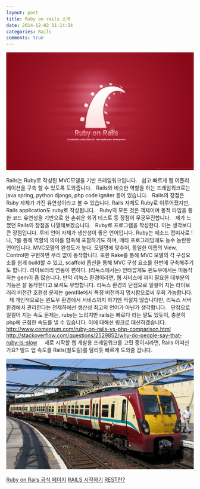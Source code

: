 ```yaml
---
layout: post
title: Ruby on rails 소개
date: 2014-12-02 11:14:54
categories: Rails
comments: true
---
```


![rails_1](/images/rails_1.jpg)

Rails는 Ruby로 작성된 MVC모델을 기반 프레임워크입니다.
 
쉽고 빠르게 웹 어플리케이션을 구축 할 수 있도록 도와줍니다.
 
Rails와 비슷한 역할을 하는 프레임워크로는 java spring, python django, php code igniter 등이 있습니다.
 
Rails의 장점은 Ruby 자체가 가진 유연성이라고 볼 수 있습니다.
Rails 자체도 Ruby로 이루어졌지만, Rails application도 ruby로 작성됩니다.
 
Ruby의 모든 것은 객체이며 동적 타입을 통한 코드 유연성을 기반으로 한 손쉬운 회귀 테스트 등 장점이 무궁무진합니다.
 
제가 느꼈던 Rails의 장점을 나열해보겠습니다.
 
Ruby로 프로그램을 작성한다.
이는 생각보다 큰 장점입니다. 루비 언어 자체가 생산성이 좋은 언어입니다.
Ruby는 메소드 접미사로 !나, ?를 통해 역할의 의미를 함축해 포함하기도 하며, 메타 프로그래밍에도 능수 능란한 언어입니다.
MVC모델의 완성도가 높다.
모델명에 맞추어, 동일한 이름의 View, Control만 구현하면 무리 없이 동작합니다.
또한 Rake를 통해 MVC 모델의 각 구성요소를 쉽게 build할 수 있고, scaffold 옵션을 통해 MVC 구성 요소를 한번에 구축해주기도 합니다.
라이브러리 연동이 편하다. (리눅스에서는)
안타깝게도 윈도우에서는 미동작하는 gem이 좀 많습니다.
만약 리눅스 환경이라면, 웹 서비스에 까지 필요한 대부분의 기능은 잘 동작한다고 보셔도 무방합니다.
리눅스 환경의 단점으로 일컬어 지는 라이브러리 버전간 호환성 문제는 gemfile에서 특정 버전까지 명시함으로써 우회 가능합니다.
 
제 개인적으로는 윈도우 환경에서 서비스까지 하기엔 적절치 않습니다만, 리눅스 서버 환경에서 관리한다는 전제하에선 생산성 최고의 언어가 아닌가 생각합니다.
 
단점으로 일컬어 지는 속도 문제는, ruby는 느리지만 rails는 빠르다 라는 말도 있듯이, 충분히 php에 근접한 속도를 낼 수 있습니다. 이에 대해선 링크로 대신하겠습니다.
<http://www.comentum.com/ruby-on-rails-vs-php-comparison.html>
<http://stackoverflow.com/questions/2529852/why-do-people-say-that-ruby-is-slow>
 
 
새로 시작할 웹 개발용 프레임워크를 고민 중이시라면, Rails 어떠신가요?
빌드 업 속도를 Rails(철도길)를 달리듯 빠르게 도와줄 겁니다.

![rails_2](/images/rails_2.jpg)

[Ruby on Rails 공식 페이지](http://rubyonrails.org/)
[RAILS 시작하기](http://rubykr.github.io/rails_guides/getting_started.html)
[REST란?](http://www.joinc.co.kr/modules/moniwiki/wiki.php/man/12/rest/about#s-2.1)
